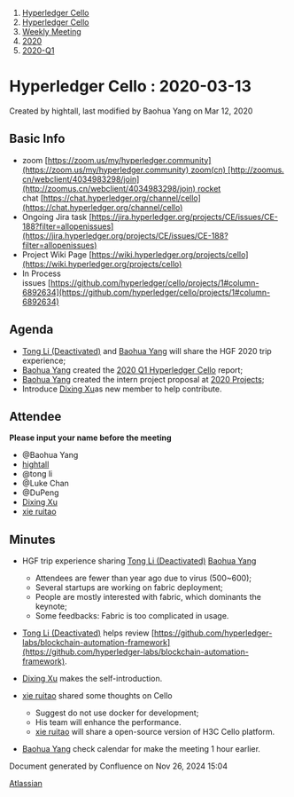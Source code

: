 1. [Hyperledger Cello](index.html)
2. [Hyperledger Cello](Hyperledger-Cello_21659650.html)
3. [Weekly Meeting](Weekly-Meeting_21659700.html)
4. [2020](2020_45350984.html)
5. [2020-Q1](2020-Q1_21660227.html)

# Hyperledger Cello : 2020-03-13

Created by hightall, last modified by Baohua Yang on Mar 12, 2020

## Basic Info

- zoom [https://zoom.us/my/hyperledger.community](https://zoom.us/my/hyperledger.community) zoom(cn) [http://zoomus.cn/webclient/4034983298/join](http://zoomus.cn/webclient/4034983298/join) rocket chat [https://chat.hyperledger.org/channel/cello](https://chat.hyperledger.org/channel/cello)
- Ongoing Jira task [https://jira.hyperledger.org/projects/CE/issues/CE-188?filter=allopenissues](https://jira.hyperledger.org/projects/CE/issues/CE-188?filter=allopenissues)
- Project Wiki Page [https://wiki.hyperledger.org/projects/cello](https://wiki.hyperledger.org/projects/cello)
- In Process issues [https://github.com/hyperledger/cello/projects/1#column-6892634](https://github.com/hyperledger/cello/projects/1#column-6892634)

## Agenda

- [Tong Li (Deactivated)](https://lf-hyperledger.atlassian.net/wiki/people/712020:7579aadb-a578-4296-b576-84509b88eb92?ref=confluence) and [Baohua Yang](https://lf-hyperledger.atlassian.net/wiki/people/557058:17d87dbf-05fe-4c1b-84cf-fd69f7fcbb20?ref=confluence) will share the HGF 2020 trip experience;
- [Baohua Yang](https://lf-hyperledger.atlassian.net/wiki/people/557058:17d87dbf-05fe-4c1b-84cf-fd69f7fcbb20?ref=confluence) created the [2020 Q1 Hyperledger Cello](https://lf-hyperledger.atlassian.net/wiki/spaces/TSC/pages/21438822/2020+Q1+Hyperledger+Cello) report;
- [Baohua Yang](https://lf-hyperledger.atlassian.net/wiki/people/557058:17d87dbf-05fe-4c1b-84cf-fd69f7fcbb20?ref=confluence) created the intern project proposal at [2020 Projects](https://lf-hyperledger.atlassian.net/wiki/spaces/INTERN/pages/21963347/2020+Projects);
- Introduce [Dixing Xu](https://lf-hyperledger.atlassian.net/wiki/people/557058:cd50c900-e1ff-4489-b6ea-bbeeced4eb6d?ref=confluence)as new member to help contribute.

## Attendee

**Please input your name before the meeting** 

- @Baohua Yang
- [hightall](https://lf-hyperledger.atlassian.net/wiki/people/70121:e9c4e0e0-079d-423a-b406-d1bcab2e0194?ref=confluence)
- @tong li
- @Luke Chan
- @DuPeng
- [Dixing Xu](https://lf-hyperledger.atlassian.net/wiki/people/557058:cd50c900-e1ff-4489-b6ea-bbeeced4eb6d?ref=confluence)
- [xie ruitao](https://lf-hyperledger.atlassian.net/wiki/people/712020:cace9683-5e46-440f-b1f2-7b9ce2c2bd7c?ref=confluence)

## Minutes

- HGF trip experience sharing [Tong Li (Deactivated)](https://lf-hyperledger.atlassian.net/wiki/people/712020:7579aadb-a578-4296-b576-84509b88eb92?ref=confluence) [Baohua Yang](https://lf-hyperledger.atlassian.net/wiki/people/557058:17d87dbf-05fe-4c1b-84cf-fd69f7fcbb20?ref=confluence)
  
  - Attendees are fewer than year ago due to virus (500~600);
  - Several startups are working on fabric deployment;
  - People are mostly interested with fabric, which dominants the keynote;
  - Some feedbacks: Fabric is too complicated in usage.
- [Tong Li (Deactivated)](https://lf-hyperledger.atlassian.net/wiki/people/712020:7579aadb-a578-4296-b576-84509b88eb92?ref=confluence) helps review [https://github.com/hyperledger-labs/blockchain-automation-framework](https://github.com/hyperledger-labs/blockchain-automation-framework).
- [Dixing Xu](https://lf-hyperledger.atlassian.net/wiki/people/557058:cd50c900-e1ff-4489-b6ea-bbeeced4eb6d?ref=confluence) makes the self-introduction.
- [xie ruitao](https://lf-hyperledger.atlassian.net/wiki/people/712020:cace9683-5e46-440f-b1f2-7b9ce2c2bd7c?ref=confluence) shared some thoughts on Cello
  
  - Suggest do not use docker for development;
  - His team will enhance the performance.
  - [xie ruitao](https://lf-hyperledger.atlassian.net/wiki/people/712020:cace9683-5e46-440f-b1f2-7b9ce2c2bd7c?ref=confluence) will share a open-source version of H3C Cello platform.
- [Baohua Yang](https://lf-hyperledger.atlassian.net/wiki/people/557058:17d87dbf-05fe-4c1b-84cf-fd69f7fcbb20?ref=confluence) check calendar for make the meeting 1 hour earlier.

Document generated by Confluence on Nov 26, 2024 15:04

[Atlassian](http://www.atlassian.com/)
